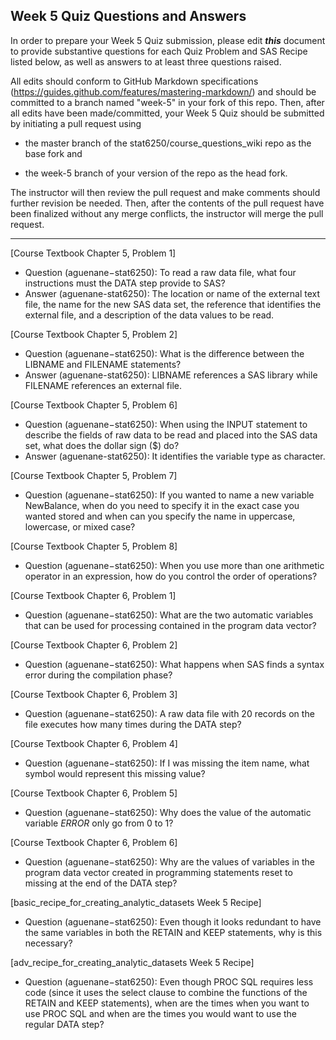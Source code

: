 ## Week 5 Quiz Questions and Answers

In order to prepare your Week 5 Quiz submission, please edit ***this*** document to provide substantive questions for each Quiz Problem and SAS Recipe listed below, as well as answers to at least three questions raised.

All edits should conform to GitHub Markdown specifications (https://guides.github.com/features/mastering-markdown/) and should be committed to a branch named "week-5" in your fork of this repo. Then, after all edits have been made/committed, your Week 5 Quiz should be submitted by initiating a pull request using

- the master branch of the stat6250/course_questions_wiki repo as the base fork and

- the week-5 branch of your version of the repo as the head fork.

The instructor will then review the pull request and make comments should further revision be needed. Then, after the contents of the pull request have been finalized without any merge conflicts, the instructor will merge the pull request.

********************************************************************************



[Course Textbook Chapter 5, Problem 1]
- Question (aguenane−stat6250): To read a raw data file, what four instructions must the DATA step provide to SAS?
- Answer (aguenane-stat6250): The location or name of the external text file, the name for the new SAS data set, the reference that identifies the external file, and a description of the data values to be read. 



[Course Textbook Chapter 5, Problem 2]
- Question (aguenane−stat6250): What is the difference between the LIBNAME and FILENAME statements?
- Answer (aguenane-stat6250): LIBNAME references a SAS library while FILENAME references an external file.



[Course Textbook Chapter 5, Problem 6]
- Question (aguenane−stat6250): When using the INPUT statement to describe the fields of raw data to be read and placed into the SAS data set, what does the dollar sign ($) do?
- Answer (aguenane-stat6250): It identifies the variable type as character. 



[Course Textbook Chapter 5, Problem 7]
- Question (aguenane−stat6250): If you wanted to name a new variable NewBalance, when do you need to specify it in the exact case you wanted stored and when can you specify the name in uppercase, lowercase, or mixed case?



[Course Textbook Chapter 5, Problem 8]
- Question (aguenane−stat6250): When you use more than one arithmetic operator in an expression, how do you control the order of operations?



[Course Textbook Chapter 6, Problem 1]
- Question (aguenane−stat6250): What are the two automatic variables that can be used for processing contained in the program data vector?



[Course Textbook Chapter 6, Problem 2]
- Question (aguenane−stat6250): What happens when SAS finds a syntax error during the compilation phase?



[Course Textbook Chapter 6, Problem 3]
- Question (aguenane−stat6250): A raw data file with 20 records on the file executes how many times during the DATA step? 



[Course Textbook Chapter 6, Problem 4]
- Question (aguenane−stat6250): If I was missing the item name, what symbol would represent this missing value?



[Course Textbook Chapter 6, Problem 5]
- Question (aguenane−stat6250): Why does the value of the automatic variable _ERROR_ only go from 0 to 1?



[Course Textbook Chapter 6, Problem 6]
- Question (aguenane−stat6250): Why are the values of variables in the program data vector created in programming statements reset to missing at the end of the DATA step?



[basic_recipe_for_creating_analytic_datasets Week 5 Recipe]
- Question (aguenane−stat6250): Even though it looks redundant to have the same variables in both the RETAIN and KEEP statements, why is this necessary?



[adv_recipe_for_creating_analytic_datasets Week 5 Recipe]
- Question (aguenane−stat6250): Even though PROC SQL requires less code (since it uses the select clause to combine the functions of the RETAIN and KEEP statements), when are the times when you want to use PROC SQL and when are the times you would want to use the regular DATA step?




